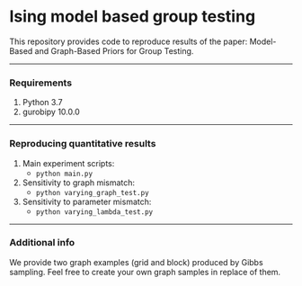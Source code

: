 # Ising model based group testing 
 
This repository provides code to reproduce results of the paper: Model-Based and Graph-Based Priors for Group Testing.

---
### Requirements
1. Python 3.7
2. gurobipy 10.0.0

---
### Reproducing quantitative results
1. Main experiment scripts:
     - ```python main.py```  
2. Sensitivity to graph mismatch:
     - ```python varying_graph_test.py```  
3. Sensitivity to parameter mismatch:  
     - ```python varying_lambda_test.py```  
     
---
### Additional info
We provide two graph examples (grid and block) produced by Gibbs sampling. Feel free to create your own graph samples in replace of them. 

